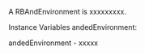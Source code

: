 A RBAndEnvironment is xxxxxxxxx.Instance Variables	andedEnvironment:		<Object>andedEnvironment	- xxxxx